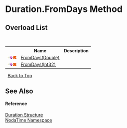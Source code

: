 # Duration.FromDays Method 
 


## Overload List
&nbsp;<table><tr><th></th><th>Name</th><th>Description</th></tr><tr><td>![Public method](media/pubmethod.gif "Public method")![Static member](media/static.gif "Static member")</td><td><a href="M_NodaTime_Duration_FromDays">FromDays(Double)</a></td><td /></tr><tr><td>![Public method](media/pubmethod.gif "Public method")![Static member](media/static.gif "Static member")</td><td><a href="M_NodaTime_Duration_FromDays_1">FromDays(Int32)</a></td><td /></tr></table>&nbsp;
<a href="#duration.fromdays-method">Back to Top</a>

## See Also


#### Reference
<a href="T_NodaTime_Duration">Duration Structure</a><br /><a href="N_NodaTime">NodaTime Namespace</a><br />